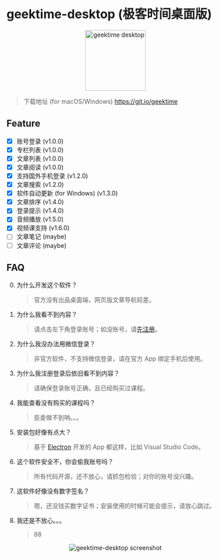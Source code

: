 # geektime-desktop (极客时间桌面版)

<div align="center">
  <img width="140" alt="geektime desktop" src="https://user-images.githubusercontent.com/361645/46984209-aacf5400-d116-11e8-8350-98bdc55ddca7.png">
</div>

> 下载地址 (for macOS/Windows) <https://git.io/geektime>

## Feature

- [x] 账号登录 (v1.0.0)
- [x] 专栏列表 (v1.0.0)
- [x] 文章列表 (v1.0.0)
- [x] 文章阅读 (v1.0.0)
- [x] 支持国外手机登录 (v1.2.0)
- [x] 文章搜索 (v1.2.0)
- [x] 软件自动更新 (for Windows) (v1.3.0)
- [x] 文章排序 (v1.4.0)
- [x] 登录提示 (v1.4.0)
- [x] 音频播放 (v1.5.0)
- [x] 视频课支持 (v1.6.0)
- [ ] 文章笔记 (maybe)
- [ ] 文章评论 (maybe)

## FAQ

0. 为什么开发这个软件？

    > 官方没有出品桌面端，网页版文章导航较差。

1. 为什么我看不到内容？

    > 请点击左下角登录账号；如没账号，请[先注册](https://time.geekbang.org/activity/getinvite?gk_ucode=8CD7B77096D48A)。

2. 为什么我没办法用微信登录？

    > 非官方软件，不支持微信登录，请在官方 App 绑定手机后使用。

3. 为什么我注册登录后依旧看不到内容？

    > 请确保登录账号正确，且已经购买过课程。

4. 我能查看没有购买的课程吗？

    > 臣妾做不到呐。。。

5. 安装包好像有点大？

    > 基于 [Electron](https://electronjs.org/) 开发的 App 都这样，比如 Visual Studio Code。

6. 这个软件安全不，你会偷我账号吗？

    > 所有代码开源，还不放心，请抓包检验；对你的账号没兴趣。

7. 这软件好像没有数字签名？

    > 嗯，还没钱买数字证书；安装使用的时候可能会提示，请放心跳过。

8. 我还是不放心。。。

    > 88

<div align="center">
  <img src="https://user-images.githubusercontent.com/361645/46902863-222a9b00-ceff-11e8-8044-803f7e390723.png" alt="geektime-desktop screenshot">
</div>
